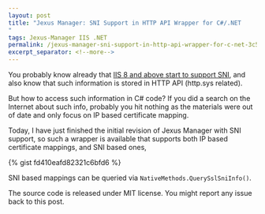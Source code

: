 ```yaml
---
layout: post
title: "Jexus Manager: SNI Support in HTTP API Wrapper for C#/.NET
"
tags: Jexus-Manager IIS .NET
permalink: /jexus-manager-sni-support-in-http-api-wrapper-for-c-net-3c56d620b2b2
excerpt_separator: <!--more-->
---
```

You probably know already that [IIS 8 and above start to support SNI](https://www.iis.net/learn/get-started/whats-new-in-iis-8/iis-80-server-name-indication-sni-ssl-scalability), and also know that such information is stored in HTTP API (http.sys related).
<!--more-->

But how to access such information in C# code? If you did a search on the Internet about such info, probably you hit nothing as the materials were out of date and only focus on IP based certificate mapping.

Today, I have just finished the initial revision of Jexus Manager with SNI support, so such a wrapper is available that supports both IP based certificate mappings, and SNI based ones,

{% gist fd410eafd82321c6bfd6 %}

SNI based mappings can be queried via `NativeMethods.QuerySslSniInfo()`.

The source code is released under MIT license. You might report any issue back to this post.
